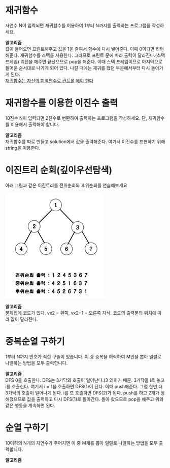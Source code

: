 # 재귀함수

자연수 N이 입력되면 재귀함수를 이용하여 1부터 N까지를 출력하는 프로그램을 작성하세요.

<strong>알고리즘</strong><br>
값이 들어오면 프린트해주고 값을 1을 줄여서 함수에 다시 넣어준다. 이때 0이되면 리턴해준다.
재귀함수를 스택을 사용한다. 그러므로 프린트 문에 따라 출력이 달라진다.(스택 프레임) 리턴을 해주면 끝났으므로 pop을 해준다. 이때 스택 프레임이므로 마지막으로 들어온 순서대로 나가게 되어 있다. 나갈 때에는 재귀를 했던 부분에서부터 다시 돌아가게 된다. 
<br><u>재귀함수는 자신의 지역변수로 컨트롤 해야 한다</u>

# 재귀함수를 이용한 이진수 출력

10진수 N이 입력되면 2진수로 변환하여 출력하는 프로그램을 작성하세요.
단, 재귀함수를 이용해서 출력해야 합니다.

<strong>알고리즘</strong><br>
재귀함수를 따로 만들고 solution에서 값을 출력해준다. 여기서 이진수를 표현하기 위해 string을 이용한다.

# 이진트리 순회(깊이우선탐색)

아래 그림과 같은 이진트리를 전위순회와 후위순회를 연습해보세요
<p><img src = "./DFS.PNG"></p>

<strong>알고리즘</strong><br>
문제집에 코드가 있다. vx2 = 왼쪽, vx2+1 = 오른쪽 자식. 코드의 출력문의 위치에 따라 값이 달라진다.

# 중복순열 구하기

1부터 N까지 번호가 적힌 구슬이 있습니다. 이 중 중복을 허락하여 M번을 뽑아 일렬로 나열하는 방법을 모두 출력합니다.

<strong>알고리즘</strong><br>
DFS 0을 호출한다. DFS는 3가닥의 호출이 일어난다.(3 2)이기 때문. 3가닥을 i로 놓고 i를 호출한다. 여기서 i = 1을 호출하면 DFS(1)이 된다. 이때 push해준다. 그럼 한번 더 3가닥의 호출이 일어나게 된다. i를 또 호출하면 DFS(2)가 된다. push를 하고 2개가 정해졌으므로 값을 출력하고 다시 DFS(1)로 돌아간다. 돌아 왔으므로 pop을 해주고 위와 같은 행동을 계속하면 된다.

# 순열 구하기

10이하의 N개의 자연수가 주어지면 이 중 M개를 뽑아 일렬로 나열하는 방법을 모두 출력합니다.

<strong>알고리즘</strong><br>
